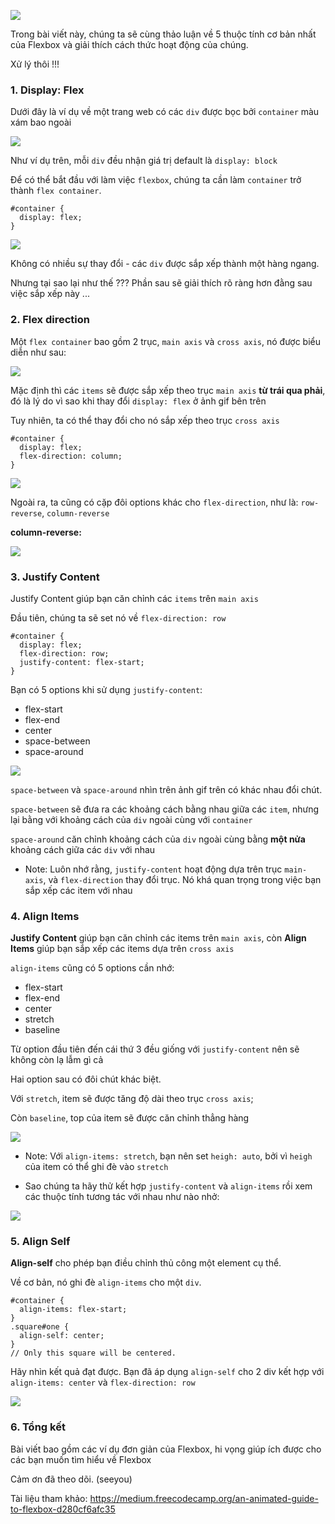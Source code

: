 ![](https://images.viblo.asia/83e192e9-76e5-464b-b9b1-b293f016d1e6.png)

Trong bài viết này, chúng ta sẽ cùng thảo luận về 5 thuộc tính cơ bản nhất của Flexbox và giải thích cách thức hoạt động của chúng.

Xử lý thôi !!!

### 1. Display: Flex

Dưới đây là ví dụ về một trang web có các `div` được bọc bởi `container` màu xám bao ngoài

![](https://images.viblo.asia/17270a77-8c56-410f-aa92-7498c4e0d199.gif)

Như ví dụ trên, mỗi `div` đều nhận giá trị default là `display: block`

Để có thể bắt đầu với làm việc `flexbox`, chúng ta cần làm `container` trở thành `flex container`.

```
#container {
  display: flex;
}
```

![](https://images.viblo.asia/64b486fb-804e-44f9-bc1d-e36c6d236a70.gif)

Không có nhiều sự thay đổi - các `div` được sắp xếp thành một hàng ngang. 

Nhưng tại sao lại như thế ??? Phần sau sẽ giải thích rõ ràng hơn đằng sau việc sắp xếp này ...

### 2. Flex direction

Một `flex container` bao gồm 2 trục, `main axis` và `cross axis`, nó được biểu diễn như sau: 

![](https://images.viblo.asia/61890a5d-d1b0-4578-b00c-b3c0b5773b36.png)

Mặc định thì các `items` sẽ được sắp xếp theo trục `main axis` **từ trái qua phải**, đó là lý do vì sao khi thay đổi `display: flex` ở ảnh gif bên trên

Tuy nhiên, ta có thể thay đổi cho nó sắp xếp theo trục `cross axis`

```
#container {
  display: flex;
  flex-direction: column;
}
```

![](https://images.viblo.asia/f0d97d9f-c566-4f34-977c-2096e677e332.gif)

Ngoài ra, ta cũng có cặp đôi options khác cho `flex-direction`, như là: `row-reverse`, `column-reverse`

**column-reverse:**

![](https://images.viblo.asia/9cfb5c90-1462-424f-8887-65e6f04a9eba.gif)

### 3. Justify Content

Justify Content giúp bạn căn chỉnh các `items` trên `main axis`

Đầu tiên, chúng ta sẽ set nó về `flex-direction: row`

```
#container {
  display: flex;
  flex-direction: row;
  justify-content: flex-start;
}
```

Bạn có 5 options khi sử dụng `justify-content`:

* flex-start
* flex-end
* center
* space-between
* space-around

![](https://images.viblo.asia/9ba8ffae-c756-48f7-80c8-2b93d7620075.gif)

`space-between` và `space-around` nhìn trên ảnh gif trên có khác nhau đổi chút. 

`space-between` sẽ đưa ra các khoảng cách bằng nhau giữa các `item`, nhưng lại bằng với khoảng cách của `div` ngoài cùng với `container`

`space-around` căn chỉnh khoảng cách của `div` ngoài cùng bằng **một nửa** khoảng cách giữa các `div` với nhau

* Note: Luôn nhớ rằng, `justify-content` hoạt động dựa trên trục `main-axis`, và `flex-direction` thay đổi trục. Nó khá quan trọng trong việc bạn sắp xếp các item với nhau


### 4. Align Items

**Justify Content** giúp bạn căn chỉnh các items trên `main axis`, còn **Align Items** giúp bạn sắp xếp các items dựa trên `cross axis`

`align-items` cũng có 5 options cần nhớ: 

* flex-start
* flex-end
* center
* stretch
* baseline

Từ option đầu tiên đến cái thứ 3 đều giống với `justify-content` nên sẽ không còn lạ lẫm gì cả

Hai option sau có đôi chút khác biệt.

Với `stretch`, item sẽ được tăng độ dài theo trục `cross axis`; 

Còn `baseline`, top của item sẽ được căn chỉnh thẳng hàng

![](https://images.viblo.asia/97c424eb-e336-4f56-a49d-8b3b6750c409.gif)

* Note: Với `align-items: stretch`, bạn nên set `heigh: auto`, bởi vì `heigh` của item có thể ghi đè vào `stretch`

* Sao chúng ta hãy thử kết hợp `justify-content` và `align-items` rồi xem các thuộc tính tương tác với nhau như nào nhở: 

![](https://images.viblo.asia/7648d25c-681c-4fb0-b848-09da0604e82f.gif)

### 5. Align Self

**Align-self** cho phép bạn điều chỉnh thủ công một element cụ thể.

Về cơ bản, nó ghi đè `align-items` cho một `div`. 

```
#container {
  align-items: flex-start;
}
.square#one {
  align-self: center;
}
// Only this square will be centered.
```

Hãy nhìn kết quả đạt được. Bạn đã áp dụng `align-self` cho 2 div kết hợp với `align-items: center` và `flex-direction: row` 

![](https://images.viblo.asia/c2bddece-6dbf-483b-b31c-6e9f45ea5047.gif)


### 6. Tổng kết

Bài viết bao gồm các ví dụ đơn giản của Flexbox, hi vọng giúp ích được cho các bạn muốn tìm hiểu về Flexbox

Cảm ơn đã theo dõi. (seeyou)

Tài liệu tham khảo: https://medium.freecodecamp.org/an-animated-guide-to-flexbox-d280cf6afc35
